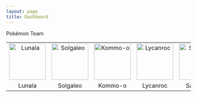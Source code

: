```yaml
---
layout: page
title: Dashboard
---
```


<div class="message">
  Pokémon Team
</div>

<div>
<table align="center">

  <tr>
    <td align="center"><a href="http://pokemondb.net/pokedex/lunala" target="_blank"><img src="https://img.pokemondb.net/sprites/sun-moon/dex/normal/lunala.png" alt="Lunala" height="100px" width="100px"></a></td>
    <td align="center"><a href="http://pokemondb.net/pokedex/solgaleo" target="_blank"><img src="https://img.pokemondb.net/sprites/sun-moon/dex/normal/solgaleo.png" alt="Solgaleo" height="100px" width="100px"></a></td>		
    <td align="center"><a href="http://pokemondb.net/pokedex/kommo-o" target="_blank"><img src="https://img.pokemondb.net/sprites/sun-moon/dex/normal/kommo-o.png" alt="Kommo-o" height="100px" width="100px"></a></td>
    <td align="center"><a href="http://pokemondb.net/pokedex/lycanroc" target="_blank"><img src="https://img.pokemondb.net/sprites/sun-moon/dex/normal/lycanroc-midnight.png" alt="Lycanroc" height="100px" width="100px"></a></td>
    <td align="center"><a href="http://pokemondb.net/pokedex/salazzle" target="_blank"><img src="https://img.pokemondb.net/sprites/sun-moon/dex/normal/salazzle.png" alt="Salazzle" height="100px" width="100px"></a></td>
    <td align="center"><a href="http://pokemondb.net/pokedex/araquanid" target="_blank"><img src="https://img.pokemondb.net/sprites/sun-moon/dex/normal/araquanid.png" alt="Araquanid" height="100px" width="100px"></a></td>
  </tr> 

  <tr>
    <td align="center">Lunala</td>
    <td align="center">Solgaleo</td>		
    <td align="center">Kommo-o</td>
    <td align="center">Lycanroc</td>
    <td align="center">Salazzle</td>
    <td align="center">Araquanid</td>
  </tr> 

</table>
</div>

<script>
  (function(i,s,o,g,r,a,m){i['GoogleAnalyticsObject']=r;i[r]=i[r]||function(){
  (i[r].q=i[r].q||[]).push(arguments)},i[r].l=1*new Date();a=s.createElement(o),
  m=s.getElementsByTagName(o)[0];a.async=1;a.src=g;m.parentNode.insertBefore(a,m)
  })(window,document,'script','//www.google-analytics.com/analytics.js','ga');

  ga('create', 'UA-58975019-1', 'auto');
  ga('send', 'pageview');

</script>